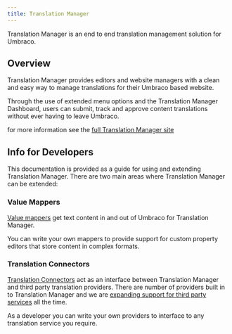 ```yaml
---
title: Translation Manager 
---
```



Translation Manager is an end to end translation management solution for Umbraco. 

## Overview
Translation Manager provides editors and website managers with a clean and easy
way to manage translations for their Umbraco based website. 

Through the use of extended menu options and the Translation Manager Dashboard,
users can submit, track and approve content translations without ever having
to leave Umbraco. 

for more information see the [full Translation Manager site](https://jumoo.co.uk/translate)

## Info for Developers
This documentation is provided as a guide for using and extending Translation Manager. 
There are two main areas where Translation Manager can be extended: 

### Value Mappers
[Value mappers](Key_topics/valueMapper) get text content in and out of Umbraco for Translation Manager. 

You can write your own mappers to provide support for custom property editors 
that store content in complex formats.

### Translation Connectors
[Translation Connectors](key_topics/connector) act as an interface between Translation Manager and third
party translation providers. There are number of providers built in to Translation
Manager and we are [expanding support for third party services](https://jumoo.co.uk/translate/providers/) all the time. 

As a developer you can write your own providers to interface to any translation
service you require. 